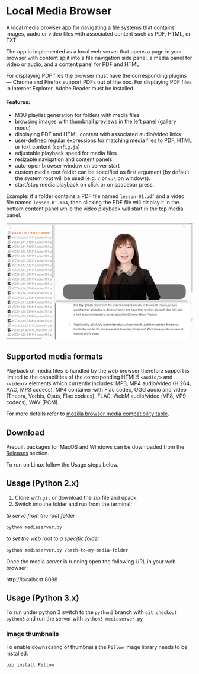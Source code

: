 # Local Media Browser
A local media browser app for navigating a file systems that contains images, audio or video files with associated content such as PDF, HTML, or TXT. 

The app is implemented as a local web server that opens a page in your browser with content split into a file navigation side panel, a media panel for video or audio, and a content panel for PDF and HTML.

For displaying PDF files the browser must have the corresponding plugins — Chrome and Firefox support PDFs out of the box. For displaying PDF files in Internet Explorer, Adobe Reader must be installed.

#### Features:

* M3U playlist generation for folders with media files
* browsing images with thumbnail previews in the left panel (gallery mode)
* displaying PDF and HTML content with associated audio/video links
* user-defined regular expressions for matching media files to PDF, HTML or text content (`config.js`)
* adjustable playback speed for media files
* resizable navigation and content panels
* auto-open browser window on server start
* custom media root folder can be specified as first argument (by default the system root will be used (e.g. `/` or `c:\` on windows).
* start/stop media playback on click or on spacebar press.

Example: if a folder contains a PDF file named `lesson-01.pdf` and a video file named `lesson-01.mp4`, then clicking the PDF file will display it in the bottom content panel while the video playback will start in the top media panel.

![LocalMediaBrowser](/mediabrowser-sample.png?raw=true "MediaBrowser8088 main window")

## Supported media formats
Playback of media files is handled by the web browser therefore support is limited to the capabilities of the corresponding HTML5 `<audio/>` and `<video/>` elements which currently includes: MP3, MP4 audio/video (H.264, AAC, MP3 codecs), MP4 container with Flac codec, OGG audio and video (Theora, Vorbis, Opus, Flac codecs), FLAC, WebM audio/video (VP8, VP9 codecs), WAV (PCM).

For more details refer to [mozilla browser media compatibility table](https://developer.mozilla.org/en-US/docs/Web/HTML/Supported_media_formats#Browser_compatibility).

## Download
Prebuilt packages for MacOS and Windows can be downloaded from the [Releases](https://github.com/elFua/local-media-browser/releases) section.

To run on Linux follow the Usage steps below.

## Usage (Python 2.x)
1. Clone with `git` or download the zip file and upack.
1. Switch into the folder and run from the terminal:

_to serve from the root folder_
```bash
python mediaserver.py
```

_to set the web root to a specific folder_
```bash
python mediaserver.py /path-to-my-media-folder
```

Once the media server is running open the following URL in your web browser:

http://localhost:8088

## Usage (Python 3.x)
To run under python 3 switch to the `python3` branch with `git checkout python3` and run the server with `python3 mediaserver.py`

### Image thumbnails
To enable downscaling of thumbnails the `Pillow` image library needs to be installed:

```bash
pip install Pillow
```
